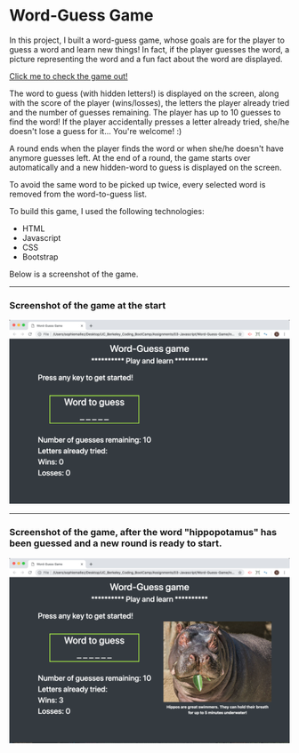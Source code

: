 # Word-Guess Game

In this project, I built a word-guess game, whose goals are for the player to guess a word and learn new things! In fact, if the player guesses the word, a picture representing the word and a fun fact about the word are displayed.

[Click me to check the game out!](https://sophm.github.io/Word-Guess-Game/)

The word to guess (with hidden letters!) is displayed on the screen, along with the score of the player (wins/losses), the letters the player already tried and the number of guesses remaining. The player has up to 10 guesses to find the word! If the player accidentally presses a letter already tried, she/he doesn't lose a guess for it... You're welcome! :)

A round ends when the player finds the word or when she/he doesn't have anymore guesses left. At the end of a round, the game starts over automatically and a new hidden-word to guess is displayed on the screen.

To avoid the same word to be picked up twice, every selected word is removed from the word-to-guess list.

To build this game, I used the following technologies:
- HTML
- Javascript
- CSS
- Bootstrap

Below is a screenshot of the game.

---

### Screenshot of the game at the start

![Screenshot of the game](https://github.com/SophM/Word-Guess-Game/blob/master/assets/screenshots_for_readme/Screenshot_beginning_of_the_game.png?raw=true)


---

### Screenshot of the game, after the word "hippopotamus" has been guessed and a new round is ready to start.

![Screenshot of the game when the word has been guessed](https://github.com/SophM/Word-Guess-Game/blob/master/assets/screenshots_for_readme/Screenshot_word_guessed.png?raw=true)